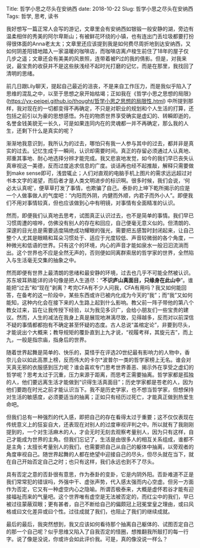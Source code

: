 Title: 哲学小思之尽头在安纳西
date: 2018-10-22
Slug: 哲学小思之尽头在安纳西
Tags: 哲学, 思考, 读书



我好想写一篇正常人会写的游记，文章里会有安纳西如银锻一般安静的湖，旁边有温柔相伴的秀美的阿尔卑斯山；有被鲜花环绕的小镇，也有连出门丢垃圾都要打扮得很体面的Anna老太太；文章里还应该提到我是如何费尽周折地到达安纳西，又如何阴差阳错地踏入一家温暖的咖啡店，而咖啡店离卢梭生前住了18年的屋子仅几步之遥；文章还会有美美的风景照，连带着被P过的我的倩影。但是，对我来说，最宝贵的收获并不是这些肤浅经不起时光打磨的记忆，而是在那里，我找回了清明的思绪。



前几日跟Lily聊天，提起自己最近的沮丧，不是来自工作压力，而是我似乎陷入了思维的混乱之中，以至于思想之泉开始枯竭；正如我在《哲学小思之思想的局限》(https://yx-peipei.github.io/thought/哲学小思之思想的局限性.html) 中所提到那样，我对现在的一切都变得不再确定，不只是对职业的规划和个人生活的打算，还包括之前引以为豪的思想感悟。外在的物质世界享受确实是虚幻的、转瞬即逝的，名誉金钱美貌无一长久，可是如果连同内在的灵魂都一并不再确定，那么我的人生，还剩下什么是真实的呢？



渐渐地我意识到，我所认为的过去，哪怕只有我一人参与其中的过去，都并非是真实的过去。记忆生成于一瞬间，认识却需要时间。真正的存留必须通过人认真地、郑重其事地、耐心地选择分辨才能完成。我又悲哀地发觉，如今的我们早已丧失认真审视这一美德，反而过度追求信息的广度。谈话再也经不起推敲，解释只需要做到make sense即可，浅尝辄止；人们对直观的电脑手机上图片的需求远远超过对书本文字的渴望，而后者才是人类文明进步的标识啊。很多时候，我们会说，‘何必太认真呢’，便草草打发了事情，也欺骗了自己。泰卦的上坤下乾所揭示的应是一个人做事做人的气度吧：“内阳而外阴，内健而外顺，内君子而外小人”。即便我们不用对事情较真，但也应该做到心中有明镜，对事情有全面精准的认识。



然而，即便我们认真地去思考，试图真正认识过去，也不是简单的事情。我们早已习惯周遭的喧哗，仿佛没有别人的存在和回应，自己便毫无意义似的。但清朗的、深邃的目光总是需要适度隔绝成功耀眼的强光，需要把五感暂时封闭起来，让自己整个人尤其是眼睛和耳朵习惯处于、适应于光度较低、声音较微弱的各个角度，一种微光和低语的世界。只有这个的环境，内心的声音才能如泉水一般汩汩流淌而出。这个世界也不应是全然无声的，否则便如同离群索居的哲学家的世界，全然陷入与生活毫无交集的抽象之中。



然而即便有世界上最清朗的思绪和最安静的环境，过去也几乎不可能全然被认识。苏东坡耳熟能详的诗句像是把人生道尽：“__不识庐山真面目，只缘身在此山中__”。谁能把“过去”和“现在”剥离？考完CFA有不少人问我，CFA有用吗？我又如何能回答，在备考的这一阶段中，某些东西或许已被内化成为今天的“我”；而“我”又如何能知，这种内化会在接下来的人生路上起到什么影响。教父前一阵子带他的第八个教女过来，旨在让我传授下经验，以为我见多识广，会给小朋友们一些宝贵的建议。然而，人生的减法在我身上真是展现地淋漓尽致，见得越多，反而对以前深信不疑的事情都都抱有不确定甚至怀疑的态度。古人总说“盖棺定论”，非要到尽头，才能说出个大概来；教导规矩的覆卦直到上九才说，“视履考祥，其旋元吉”，而上九，一般是指宗庙，指身后的世界。



随着世界起舞是简单的、快乐的，莫怪乎在评选20世纪最有影响力的人物中，香奈儿会以如此高票上榜，反而伟大的卡尔*波普尔一类的哲学家榜上无名。谁会对天真无邪的衣服感到压力呢？谁会喜欢专门思考世界善恶、揭示外在享受之虚幻的哲学呢？思考太过于沉重，压力来源于距离，而思考正需要抽离。哲学家都是孤独的人，他们要远离生活才能做到“识得生活真面目”；历史学家都是苍老的人，因为他们要跑在时光之前才能认识当下。我不是历史学家，也不想当哲学家，但想保持对生活的敏感度，必须要适当的抽离；正如只有经历过死亡，才能真正做到热爱生命吧。



但我们总有一种强烈的代入感，即把自己的存在看得太过于重要；这不仅仅表现在传统意义上的狂妄自大，还表现在对别人的过度审视评判之中。所以就有了我刚刚提到的，一个对生活麻木的人，才会无时无刻去观察考量别人，因为只有这样，自己才能成为世界的主角。但我们忘记了，生活是由很多人的相互关系组成，谁都不是主角；太擅长考量别人的我们，也需要把自己从自己的躯体中抽离，以旁观者的角度审视自己。随世界起舞的人都在绝望中迎接自己的尽头，但尽头就在当下，就在自己开始否定自己之时；也只有这样，我们永远也到不了尽头。



具有否定之意的否卦很有意思，作为泰卦的变卦，它是内阴外阳。否卦难道不正是我们常常犯的错误吗，外强中干、虚张声势，代入感太强而内心空虚。但另一方面作为否定，它又有一种虚空内心之隐喻。所谓否极泰来，大概是虚怀若谷才能有迎接福祉而来的气量吧。这个世界唯有虚空是无法被否定的，而红尘中的我们，早已被过往蒙蔽双眼；更有甚者，自己不断给自己的偏颇冠上冠冕堂皇之理由，或曰风格或曰文化差异或曰个性。过往成就了我们，也阻止了我们的继续成就。



最后的最后，我突然想到，我又应该如何看待那个抽离自己躯体的、试图否定自己的那一个自己呢？似乎思维又陷入了自我否定的怪圈，想推翻我所敲打的每一行字。说了像是没说，你或许会如此评价我。可是，真的像没说一样么？





